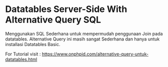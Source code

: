 # Datatables Server-Side With Alternative Query SQL

Menggunakan SQL Sederhana untuk mempermudah penggunaan Join pada datatables.
Alternative Query ini masih sangat Sederhana dan hanya untuk installasi Datatables Basic.

For Tutorial visit : https://www.onphpid.com/alternative-query-untuk-datatables.html
